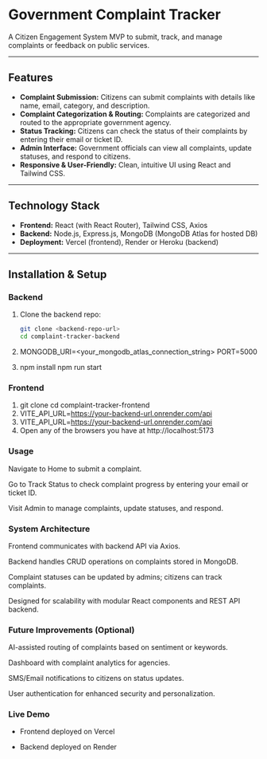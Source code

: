 # Government Complaint Tracker

A Citizen Engagement System MVP to submit, track, and manage complaints or feedback on public services.

---

## Features

- **Complaint Submission:** Citizens can submit complaints with details like name, email, category, and description.
- **Complaint Categorization & Routing:** Complaints are categorized and routed to the appropriate government agency.
- **Status Tracking:** Citizens can check the status of their complaints by entering their email or ticket ID.
- **Admin Interface:** Government officials can view all complaints, update statuses, and respond to citizens.
- **Responsive & User-Friendly:** Clean, intuitive UI using React and Tailwind CSS.

---

## Technology Stack

- **Frontend:** React (with React Router), Tailwind CSS, Axios
- **Backend:** Node.js, Express.js, MongoDB (MongoDB Atlas for hosted DB)
- **Deployment:** Vercel (frontend), Render or Heroku (backend)

---

## Installation & Setup

### Backend

1. Clone the backend repo:

   ```bash
   git clone <backend-repo-url>
   cd complaint-tracker-backend

   ```

2. MONGODB_URI=<your_mongodb_atlas_connection_string>
   PORT=5000

3. npm install
   npm run start

### Frontend

1.  git clone <frontend-repo-url>
    cd complaint-tracker-frontend
2.  VITE_API_URL=https://your-backend-url.onrender.com/api
3.  VITE_API_URL=https://your-backend-url.onrender.com/api
4.  Open any of the browsers you have at http://localhost:5173

### Usage

Navigate to Home to submit a complaint.

Go to Track Status to check complaint progress by entering your email or ticket ID.

Visit Admin to manage complaints, update statuses, and respond.

### System Architecture

Frontend communicates with backend API via Axios.

Backend handles CRUD operations on complaints stored in MongoDB.

Complaint statuses can be updated by admins; citizens can track complaints.

Designed for scalability with modular React components and REST API backend.

### Future Improvements (Optional)

AI-assisted routing of complaints based on sentiment or keywords.

Dashboard with complaint analytics for agencies.

SMS/Email notifications to citizens on status updates.

User authentication for enhanced security and personalization.

### Live Demo

- Frontend deployed on Vercel

- Backend deployed on Render
